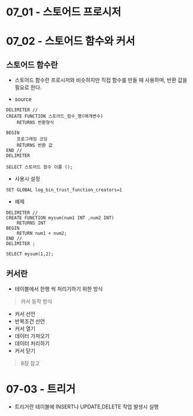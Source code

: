 # 07_01 - 스토어드 프로시저
# 07_02 - 스토어드 함수와 커서
## 스토어드 함수란
* 스토어드 함수란 프로시저와 비슷하지만 직접 함수를 만들 때 사용하며, 반환 값을 필요로 한다.

* source
```
DELIMITER //
CREATE FUNCTION 스토어드_함수_명(매개변수)
    RETURNS 반환형식

BEGIN
    프로그래밍 코딩
    RETURNS 반환 값
END //
DELIMITER 

SELECT 스토어드 함수 이름 ();
```

* 사용시 설정
```
SET GLOBAL log_bin_trust_function_creators=1
```
* 예제

```
DELIMITER //
CREATE FUNCTION mysum(num1 INT ,num2 INT)
	RETURNS INT
BEGIN
	RETURN num1 + num2;
END //
DELIMITER ;

SELECT mysum(1,2);
```
## 커서란
* 테이블에서 한행 씩 처리기하기 위한 방식
> 커서 동작 방식
* 커서 선언
* 반복조건 선언
* 커서 열기
* 데이터 가져오기
* 데이터 처리하기
* 커서 닫기

> 8장 참고

# 07-03 - 트리거 
* 트리거란 테이블에 INSERT나 UPDATE,DELETE 작업 발생시 실행